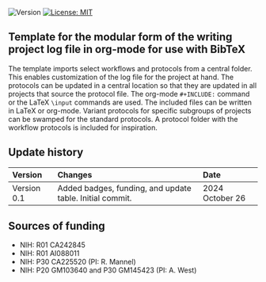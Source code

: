 ![Version](https://img.shields.io/static/v1?label=modular-writing-project-log-org-mode-bibtex&message=0.1&color=brightcolor)
[![License: MIT](https://img.shields.io/badge/License-MIT-blue.svg)](https://opensource.org/licenses/MIT)


## Template for the modular form of the writing project log file in org-mode for use with BibTeX

The template imports select workflows and protocols from a central folder.
This enables customization of the log file for the project at hand.
The protocols can be updated in a central location so that they are updated in all projects that source the protocol file.
The org-mode `#+INCLUDE:` command or the LaTeX `\input` commands are used.
The included files can be written in LaTeX or org-mode.
Variant protocols for specific subgroups of projects can be swamped for the standard protocols.
A protocol folder with the workflow protocols is included for inspiration.


## Update history

|Version      | Changes                                                                                                                                                                                                                          | Date                 |
|:-----------|:-------------------------------------------------------------------------------------------|:--------------------|
| Version 0.1 |   Added badges, funding, and update table.  Initial commit.                               | 2024 October 26  |

## Sources of funding

- NIH: R01 CA242845
- NIH: R01 AI088011
- NIH: P30 CA225520 (PI: R. Mannel)
- NIH: P20 GM103640 and P30 GM145423 (PI: A. West)
